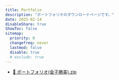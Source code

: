 ```yaml
---
title: Portfolio
description: "ポートフォリオのダウンロードページです。"
date: 2025-02-14
disableShare: true
ShowToc: false
sitemap:
  priority: 0
  changefreq: never
  lastmod: false
  disable: true
  # exclude: true
---
```


<!-- ポートフォリオファイルのリンクです。 -->

- <a class="link" href="ポートフォリオ(金子勝美).zip" download title="ポートフォリオファイルをダウンロードできます。"> 📂 ポートフォリオ(金子勝美).zip</a>
